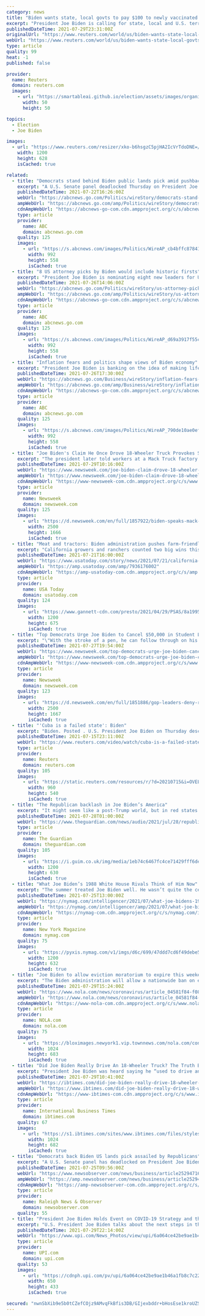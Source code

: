```yaml
---
category: news
title: "Biden wants state, local govts to pay $100 to newly vaccinated Americans -Treasury"
excerpt: "President Joe Biden is calling for state, local and U.S. territorial governments to provide $100 payments for every newly vaccinated American to boost COVID-19 inoculation rates, the U.S. Treasury Department said on Thursday."
publishedDateTime: 2021-07-29T23:31:00Z
originalUrl: "https://www.reuters.com/world/us/biden-wants-state-local-govts-give-100-newly-vaccinated-americans-treasury-2021-07-29/"
webUrl: "https://www.reuters.com/world/us/biden-wants-state-local-govts-give-100-newly-vaccinated-americans-treasury-2021-07-29/"
type: article
quality: 99
heat: -1
published: false

provider:
  name: Reuters
  domain: reuters.com
  images:
    - url: "https://smartableai.github.io/election/assets/images/organizations/reuters.com-50x50.jpg"
      width: 50
      height: 50

topics:
  - Election
  - Joe Biden

images:
  - url: "https://www.reuters.com/resizer/xko-b6hsgzC5pjHA2IcVrTdoDNE=/1200x628/smart/filters:quality(80)/cloudfront-us-east-2.images.arcpublishing.com/reuters/4WUZ52BJ2NKL7NDAVR4F27KZRM.jpg"
    width: 1200
    height: 628
    isCached: true

related:
  - title: "Democrats stand behind Biden public lands pick amid pushback"
    excerpt: "A U.S. Senate panel deadlocked Thursday on President Joe Biden’s pick to oversee vast government-owned lands in the West"
    publishedDateTime: 2021-07-22T16:26:00Z
    webUrl: "https://abcnews.go.com/Politics/wireStory/democrats-stand-biden-public-lands-pick-amid-pushback-78992782"
    ampWebUrl: "https://abcnews.go.com/amp/Politics/wireStory/democrats-stand-biden-public-lands-pick-amid-pushback-78992782"
    cdnAmpWebUrl: "https://abcnews-go-com.cdn.ampproject.org/c/s/abcnews.go.com/amp/Politics/wireStory/democrats-stand-biden-public-lands-pick-amid-pushback-78992782"
    type: article
    provider:
      name: ABC
      domain: abcnews.go.com
    quality: 125
    images:
      - url: "https://s.abcnews.com/images/Politics/WireAP_cb4bffc878414f6fbc2297827b6b8858_16x9_992.jpg"
        width: 992
        height: 558
        isCached: true
  - title: "8 US attorney picks by Biden would include historic firsts"
    excerpt: "President Joe Biden is nominating eight new leaders for U.S. attorney positions, including in the office overseeing the prosecutions of defendants in the Capitol insurrection"
    publishedDateTime: 2021-07-26T14:06:00Z
    webUrl: "https://abcnews.go.com/Politics/wireStory/us-attorney-picks-biden-include-historic-firsts-79063674"
    ampWebUrl: "https://abcnews.go.com/amp/Politics/wireStory/us-attorney-picks-biden-include-historic-firsts-79063674"
    cdnAmpWebUrl: "https://abcnews-go-com.cdn.ampproject.org/c/s/abcnews.go.com/amp/Politics/wireStory/us-attorney-picks-biden-include-historic-firsts-79063674"
    type: article
    provider:
      name: ABC
      domain: abcnews.go.com
    quality: 125
    images:
      - url: "https://s.abcnews.com/images/Politics/WireAP_d69a3917f55c4aca9968fd54bf57e968_16x9_992.jpg"
        width: 992
        height: 558
        isCached: true
  - title: "Inflation fears and politics shape views of Biden economy"
    excerpt: "President Joe Biden is banking on the idea of making life more affordable for middle-class families — and that's where the recent bout of inflation poses both a political and an economic risk. The U.S."
    publishedDateTime: 2021-07-26T17:30:00Z
    webUrl: "https://abcnews.go.com/Business/wireStory/inflation-fears-politics-shape-views-biden-economy-79068305"
    ampWebUrl: "https://abcnews.go.com/amp/Business/wireStory/inflation-fears-politics-shape-views-biden-economy-79068305"
    cdnAmpWebUrl: "https://abcnews-go-com.cdn.ampproject.org/c/s/abcnews.go.com/amp/Business/wireStory/inflation-fears-politics-shape-views-biden-economy-79068305"
    type: article
    provider:
      name: ABC
      domain: abcnews.go.com
    quality: 125
    images:
      - url: "https://s.abcnews.com/images/Politics/WireAP_790de10ae0ef47fc899b076b0c1202d1_16x9_992.jpg"
        width: 992
        height: 558
        isCached: true
  - title: "Joe Biden's Claim He Once Drove 18-Wheeler Truck Provokes Skepticism"
    excerpt: "The president later told workers at a Mack Truck factory in Pennsylvania that he \"just came to drive a truck.\""
    publishedDateTime: 2021-07-29T10:16:00Z
    webUrl: "https://www.newsweek.com/joe-biden-claim-drove-18-wheeler-truck-provokes-skepticism-1614183"
    ampWebUrl: "https://www.newsweek.com/joe-biden-claim-drove-18-wheeler-truck-provokes-skepticism-1614183?amp=1"
    cdnAmpWebUrl: "https://www-newsweek-com.cdn.ampproject.org/c/s/www.newsweek.com/joe-biden-claim-drove-18-wheeler-truck-provokes-skepticism-1614183?amp=1"
    type: article
    provider:
      name: Newsweek
      domain: newsweek.com
    quality: 125
    images:
      - url: "https://d.newsweek.com/en/full/1857922/biden-speaks-mack-truck-facility.jpg"
        width: 2500
        height: 1666
        isCached: true
  - title: "Meat and tractors: Biden administration pushes farm-friendly regulations"
    excerpt: "California growers and ranchers counted two big wins this summer that came in the form of an executive order signed by President Joe Biden. In June, Biden signed an executive order calling on the U.S. Department of Agriculture to consider issuing new ..."
    publishedDateTime: 2021-07-21T16:00:00Z
    webUrl: "https://www.usatoday.com/story/news/2021/07/21/california-farmers-cheer-biden-administrations-meat-tractor-regulations-right-to-repair/7936176002/"
    ampWebUrl: "https://amp.usatoday.com/amp/7936176002"
    cdnAmpWebUrl: "https://amp-usatoday-com.cdn.ampproject.org/c/s/amp.usatoday.com/amp/7936176002"
    type: article
    provider:
      name: USA Today
      domain: usatoday.com
    quality: 124
    images:
      - url: "https://www.gannett-cdn.com/presto/2021/04/29/PSAS/8a1995e2-caf9-4ce7-a8e4-626736af467f-20210426_SALINAS_CLOUDS_015.JPG?auto=webp&crop=3199,1800,x0,y96&format=pjpg&width=1200"
        width: 1200
        height: 675
        isCached: true
  - title: "Top Democrats Urge Joe Biden to Cancel $50,000 in Student Loans Per Person"
    excerpt: "\"With the stroke of a pen, he can follow through on his promise and bring life-changing relief for tens of millions of Americans,\" Senantor Chuck Schumer wrote in an op-ed."
    publishedDateTime: 2021-07-27T19:54:00Z
    webUrl: "https://www.newsweek.com/top-democrats-urge-joe-biden-cancel-50000-student-loans-per-person-1613679"
    ampWebUrl: "https://www.newsweek.com/top-democrats-urge-joe-biden-cancel-50000-student-loans-per-person-1613679?amp=1"
    cdnAmpWebUrl: "https://www-newsweek-com.cdn.ampproject.org/c/s/www.newsweek.com/top-democrats-urge-joe-biden-cancel-50000-student-loans-per-person-1613679?amp=1"
    type: article
    provider:
      name: Newsweek
      domain: newsweek.com
    quality: 123
    images:
      - url: "https://d.newsweek.com/en/full/1851886/gop-leaders-deny-raising-debt-ceiling.jpg"
        width: 2500
        height: 1667
        isCached: true
  - title: "'Cuba is a failed state': Biden"
    excerpt: "Biden. Posted . U.S. President Joe Biden on Thursday described Cuba as a \"failed state\" and communism as a \"failed system\" as his administration"
    publishedDateTime: 2021-07-15T23:11:00Z
    webUrl: "https://www.reuters.com/video/watch/cuba-is-a-failed-state-biden-id732973002?chan=6g5ka85"
    type: article
    provider:
      name: Reuters
      domain: reuters.com
    quality: 105
    images:
      - url: "https://static.reuters.com/resources/r/?d=20210715&i=OVELYILSV&r=OVELYILSV&t=2"
        width: 960
        height: 540
        isCached: true
  - title: "The Republican backlash in Joe Biden’s America"
    excerpt: "It might seem like a post-Trump world, but in red states across the US his most hardline supporters are setting the political agenda. How much power do they have to shape the country’s future, even with a Democrat in the White House?"
    publishedDateTime: 2021-07-28T01:00:00Z
    webUrl: "https://www.theguardian.com/news/audio/2021/jul/28/republican-backlash-joe-biden-us-podcast"
    type: article
    provider:
      name: The Guardian
      domain: theguardian.com
    quality: 105
    images:
      - url: "https://i.guim.co.uk/img/media/1eb74c6467fc4ce71429fff6debb6d3404584988/752_438_4493_2696/master/4493.jpg?width=1200&height=630&quality=85&auto=format&fit=crop&overlay-align=bottom%2Cleft&overlay-width=100p&overlay-base64=L2ltZy9zdGF0aWMvb3ZlcmxheXMvdGctZGVmYXVsdC5wbmc&enable=upscale&s=051568cfb89d59043d17fa0d538df71b"
        width: 1200
        height: 630
        isCached: true
  - title: "What Joe Biden’s 1988 White House Rivals Think of Him Now"
    excerpt: "The summer treated Joe Biden well. He wasn’t quite the center of attention, but bouncing among D.C., Delaware, and whatever states would have him, he was making progress with weary Americans. The year was 1987,"
    publishedDateTime: 2021-07-25T13:00:00Z
    webUrl: "https://nymag.com/intelligencer/2021/07/what-joe-bidens-1988-white-house-rivals-think-of-him-now.html"
    ampWebUrl: "https://nymag.com/intelligencer/amp/2021/07/what-joe-bidens-1988-white-house-rivals-think-of-him-now.html"
    cdnAmpWebUrl: "https://nymag-com.cdn.ampproject.org/c/s/nymag.com/intelligencer/amp/2021/07/what-joe-bidens-1988-white-house-rivals-think-of-him-now.html"
    type: article
    provider:
      name: New York Magazine
      domain: nymag.com
    quality: 75
    images:
      - url: "https://pyxis.nymag.com/v1/imgs/d6c/699/47ddd7cd6f49debe5200d862d837462a76-joe-biden-1988.1x.rsocial.w1200.jpg"
        width: 1200
        height: 632
        isCached: true
  - title: "Joe Biden to allow eviction moratorium to expire this weekend"
    excerpt: "The Biden administration will allow a nationwide ban on evictions to expire Saturday, arguing that its hands are tied after the Supreme Court signaled it could only"
    publishedDateTime: 2021-07-29T15:24:00Z
    webUrl: "https://www.nola.com/news/coronavirus/article_04581f84-f081-11eb-b30a-9337e098b4db.html"
    ampWebUrl: "https://www.nola.com/news/coronavirus/article_04581f84-f081-11eb-b30a-9337e098b4db.amp.html"
    cdnAmpWebUrl: "https://www-nola-com.cdn.ampproject.org/c/s/www.nola.com/news/coronavirus/article_04581f84-f081-11eb-b30a-9337e098b4db.amp.html"
    type: article
    provider:
      name: NOLA.com
      domain: nola.com
    quality: 75
    images:
      - url: "https://bloximages.newyork1.vip.townnews.com/nola.com/content/tncms/assets/v3/editorial/1/b0/1b06b97c-ae71-11eb-91d9-876e042dc0c0/6093f2bc4fc3b.image.jpg?resize=1024%2C683"
        width: 1024
        height: 683
        isCached: true
  - title: "Did Joe Biden Really Drive An 18-Wheeler Truck? The Truth Behind The President's Claims"
    excerpt: "President Joe Biden was heard saying he “used to drive an 18-wheeler,” but critics and doubters aren’t buying the claim."
    publishedDateTime: 2021-07-29T10:41:00Z
    webUrl: "https://ibtimes.com/did-joe-biden-really-drive-18-wheeler-truck-truth-behind-presidents-claims-3262188"
    ampWebUrl: "https://www.ibtimes.com/did-joe-biden-really-drive-18-wheeler-truck-truth-behind-presidents-claims-3262188?amp=1"
    cdnAmpWebUrl: "https://www-ibtimes-com.cdn.ampproject.org/c/s/www.ibtimes.com/did-joe-biden-really-drive-18-wheeler-truck-truth-behind-presidents-claims-3262188?amp=1"
    type: article
    provider:
      name: International Business Times
      domain: ibtimes.com
    quality: 67
    images:
      - url: "https://s1.ibtimes.com/sites/www.ibtimes.com/files/styles/full/public/2021/07/19/us-president-joe-biden-says-that-china-has.jpg"
        width: 1024
        height: 682
        isCached: true
  - title: "Democrats back Biden US lands pick assailed by Republicans"
    excerpt: "A U.S. Senate panel has deadlocked on President Joe Biden’s pick to oversee vast government-owned lands in the West amid bitter opposition from Republicans."
    publishedDateTime: 2021-07-25T09:56:00Z
    webUrl: "https://www.newsobserver.com/news/business/article252947168.html"
    ampWebUrl: "https://amp.newsobserver.com/news/business/article252947168.html"
    cdnAmpWebUrl: "https://amp-newsobserver-com.cdn.ampproject.org/c/s/amp.newsobserver.com/news/business/article252947168.html"
    type: article
    provider:
      name: Raleigh News & Observer
      domain: newsobserver.com
    quality: 55
  - title: "President Joe Biden Holds Event on COVID-19 Strategy and the Delta Variant"
    excerpt: "U.S. President Joe Biden talks about the next steps in the effort to get more Americans vaccinated and combat the spread of the Delta variant in the East Room of the White House on Thursday, July 29,"
    publishedDateTime: 2021-07-29T22:14:00Z
    webUrl: "https://www.upi.com/News_Photos/view/upi/6a064ce42be9ae1b46a1fb8c7c226903/President-Joe-Biden-Holds-Event-on-COVID-19-Strategy-and-the-Delta-Variant/"
    type: article
    provider:
      name: UPI.com
      domain: upi.com
    quality: 53
    images:
      - url: "https://cdnph.upi.com/pv/upi/6a064ce42be9ae1b46a1fb8c7c226903/BIDEN-VACCINE.jpg"
        width: 650
        height: 433
        isCached: true

secured: "nwnSbXib9e5b0tCZefCOjz9AMvqFkBfis3DB/GIjexbddr+bHosEse1kroUZShljvKioHPsrN7otMP7/teRZAOs4uY9Jg5QCJmD1JnkZCKmINnUVhIScwzIFHzJtfE32WKsrDft4lIPyeHJUcNCzXI7/oT9EU6iTC7Lx/cym+MeOfiyMz+iITwv4lcrrzqny9LzEXW043sVrdnUNYo8R13HWb/n+DWkk3vq/jsV3IbSr2DuXyug1aIlFm4RMhhS1nt/4lrfkyvl8V5hPYlkH1jbEnfKOLkFy8BqjqwjvfehHijRU8utdveE3Ge0+Kr40n9KgBbdpArIypKBbT1XSvbUj0jrWTHTwAs/zLrfXAkQ=;1C7dS1ReyEodtgbO48WYbw=="
---
```


